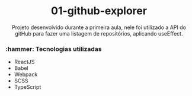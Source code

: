 <h1 align="center"> 01-github-explorer </h1>

<p align="center">
Projeto desenvolvido durante a primeira aula, nele foi utilizado a API do gitHub para fazer uma listagem de repositórios, aplicando useEffect.
<p>

<h3>:hammer: Tecnologias utilizadas </h3>


- ReactJS
- Babel
- Webpack
- SCSS
- TypeScript


